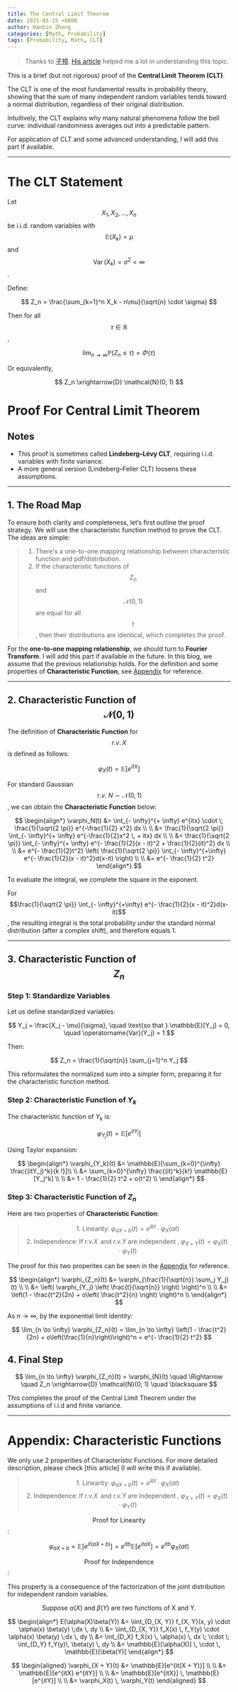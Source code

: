 ```yaml
---
title: The Central Limit Theorem
date: 2025-05-15 +0800
author: Hanbin Zheng
categories: [Math, Probability]
tags: [Probability, Math, CLT]
---
```


> Thanks to [子预](https://www.zhihu.com/people/thegenius-16). [His article](https://zhuanlan.zhihu.com/p/85233692) helped me a lot in understanding this topic. 

This is a brief (but not rigorous) proof of the **Central Limit Theorem (CLT)**.

The CLT is one of the most fundamental results in probability theory, showing that the sum of many independent random variables tends toward a normal distribution, regardless of their original distribution.

Intuitively, the CLT explains why many natural phenomena follow the bell curve: individual randomness averages out into a predictable pattern.

For application of CLT and some advanced understanding, I will add this part if available.

---

# The CLT Statement

Let $$X_1, X_2, \dots, X_n$$ be i.i.d. random variables with $$\mathbb{E}(X_k) = \mu$$ and $$\operatorname{Var}(X_k) = \sigma^2 < \infty$$.

Define:

$$
Z_n = \frac{\sum_{k=1}^n X_k - n\mu}{\sqrt{n} \cdot \sigma}
$$

Then for all $$\tau \in \mathbb{R}$$,

$$
\lim_{n \to \infty} \mathbb{P}(Z_n \leq \tau) = \Phi(\tau)
$$

Or equivalently,

$$
Z_n \xrightarrow{D} \mathcal{N}(0, 1)
$$


# Proof For Central Limit Theorem

## Notes

- This proof is sometimes called **Lindeberg–Lévy CLT**, requiring i.i.d. variables with finite variance.
- A more general version (Lindeberg–Feller CLT) loosens these assumptions.

---

## 1. The Road Map

To ensure both clarity and completeness, let’s first outline the proof strategy. We will use the characteristic function method to prove the CLT. The ideas are simple:

> 1. There's a one-to-one mapping relationship between characteristic function and pdf/distribution.
> 2. If the characteristic functions of $$Z_n$$ and $$\mathcal{N}(0,1)$$ are equal for all $$t$$, then their distributions are identical, which completes the proof.

For the **one-to-one mapping relationship**, we should turn to **Fourier Transform**. I will add this part if available in the future. In this blog, we assume that the previous relationship holds. For the definition and some properties of **Characteristic Function**, see [Appendix](#appendix-characteristic-unctions) for reference.

---

## 2. Characteristic Function of $$\mathcal{N}(0, 1)$$

The definition of **Characteristic Function** for $$ \,r.v. \, X\, $$ is defined as follows:

$$
\varphi_X(t) = \mathbb{E}[e^{itX}]
$$

For standard Gaussian $$ \, r.v. \; N \sim \mathcal{N}(0, 1) $$, we can obtain the **Characteristic Function** below:

$$
\begin{align*}
    \varphi_N(t) &= \int_{- \infty}^{+ \infty} e^{itx} \cdot \; \frac{1}{\sqrt{2 \pi}} e^{-\frac{1}{2} x^2} dx \\ \\
    &= \frac{1}{\sqrt{2 \pi}} \int_{- \infty}^{+ \infty} e^{-\frac{1}{2}x^2 \, + itx} dx \\ \\
    &= \frac{1}{\sqrt{2 \pi}} \int_{- \infty}^{+ \infty} e^{- \frac{1}{2}(x - it)^2 + \frac{1}{2}(it)^2} dx \\ \\
    &=  e^{- \frac{1}{2}t^2} \left( \frac{1}{\sqrt{2 \pi}} \int_{- \infty}^{+\infty} e^{- \frac{1}{2}(x - it)^2}d(x-it) \right) \\ \\
    &= e^{- \frac{1}{2} t^2}
    \end{align*}
$$

To evaluate the integral, we complete the square in the exponent.

For $$\frac{1}{\sqrt{2 \pi}} \int_{- \infty}^{+\infty} e^{- \frac{1}{2}(x - it)^2}d(x-it)$$, the resulting integral is the total probability under the standard normal distribution (after a complex shift), and therefore equals 1.

---

## 3. Characteristic Function of $$Z_n$$

### Step 1: Standardize Variables

Let us define standardized variables:

$$
Y_j = \frac{X_j - \mu}{\sigma}, \quad \text{so that } \mathbb{E}[Y_j] = 0, \quad \operatorname{Var}(Y_j) = 1
$$

Then:

$$
Z_n = \frac{1}{\sqrt{n}} \sum_{j=1}^n Y_j
$$

This reformulates the normalized sum into a simpler form, preparing it for the characteristic function method.

### Step 2: Characteristic Function of $Y_k$

The characteristic function of $Y_k$ is:

$$
\varphi_{Y_j}(t) = \mathbb{E}[e^{itY_j}]
$$

Using Taylor expansion:

$$
\begin{align*}
\varphi_{Y_k}(t) &= \mathbb{E}[\sum_{k=0}^{\infty} \frac{(itY_j)^k}{k !}]\\ \\
 &= \sum_{k=0}^{\infty} \frac{(it)^k}{k!} \mathbb{E}[Y_j^k] \\ \\
 &= 1 - \frac{1}{2} t^2 + o(t^2) \\
\end{align*}
$$

### Step 3: Characteristic Function of $Z_n$

Here are two properties of **Characteristic Function**:

> $$\text{1. Linearity}: \;\varphi_{aX + b}(t) = e^{ibt} \cdot \varphi_X(at)$$
> $$\text{2. Independence}: \;  \text{If r.v.} X \, \text{  and  r.v.} Y \text{ are independent },\; \varphi_{X + Y}(t) = \varphi_X(t) \cdot \varphi_Y(t)$$

The proof for this two properites can be seen in the [Appendix](#appendix-characteristic-functions) for reference.

$$
\begin{align*}
\varphi_{Z_n}(t) &= \varphi_{\frac{1}{\sqrt{n}} \sum_j Y_j}(t) \\ \\
&= \left( \varphi_{Y_j} \left( \frac{t}{\sqrt{n}} \right) \right)^n \\ \\
&= \left(1 - \frac{t^2}{2n} + o\left( \frac{t^2}{n} \right) \right)^n \\
\end{align*}
$$

As $n \to \infty$, by the exponential limit identity:

$$
\lim_{n \to \infty} \varphi_{Z_n}(t) = \lim_{n \to \infty} \left(1 - \frac{t^2}{2n} + o\left(\frac{1}{n}\right)\right)^n = e^{- \frac{1}{2} t^2}
$$


## 4. Final Step

$$
\lim_{n \to \infty} \varphi_{Z_n}(t) = \varphi_{N}(t) \quad \Rightarrow \quad Z_n \xrightarrow{D} \mathcal{N}(0, 1) \quad \blacksquare
$$

This completes the proof of the Central Limit Theorem under the assumptions of i.i.d and finite variance.

---

# Appendix: Characteristic Functions

We only use 2 properities of Characteristic Functions. For more detailed description, please check [this article] (I will write this if available).


> $$\text{1. Linearity}: \;\varphi_{aX + b}(t) = e^{ibt} \cdot \varphi_X(at)$$
> $$\text{2. Independence}: \;  \text{If r.v.} X \, \text{  and  r.v.} Y \text{ are independent },\; \varphi_{X + Y}(t) = \varphi_X(t) \cdot \varphi_Y(t)$$

$$\text{Proof for Linearity}$$:

$$
\varphi_{aX+b} = \mathbb{E}[e^{it(aX+b)}] = e^{itb} \mathbb{E}[e^{itaX}] =e^{itb} \varphi_X(at)
$$

$$\text{Proof for Independence}$$:

This property is a consequence of the factorization of the joint distribution for independent random variables.

$$
\text{Suppose } \alpha(X) \text{ and } \beta(Y) \text{ are two functions of X and Y.}
$$

$$
\begin{align*}
E(\alpha(X)\beta(Y)) &= \iint_{D_{X, Y}} f_{X, Y}(x, y) \cdot \alpha(x) \beta(y) \;dx \, dy \\
&= \iint_{D_{X, Y}} f_X(x) \, f_Y(y) \cdot \alpha(x) \beta(y) \;dx \, dy \\
&= \int_{D_X} f_X(x) \, \alpha(x) \, dx \; \cdot \; \int_{D_Y} f_Y(y)\, \beta(y) \, dy \\
&= \mathbb{E}[\alpha(X)] \, \cdot \, \mathbb{E}[\beta(Y)]
\end{align*}
$$

$$
\begin{aligned}
\varphi_{X + Y}(t) &= \mathbb{E}[e^{it(X + Y)}] \\ \\
&= \mathbb{E}[e^{itX}  e^{itY}] \\ \\ 
&= \mathbb{E}[e^{itX}] \, \mathbb{E}[e^{itY}] \\ \\ 
&= \varphi_X(t) \, \varphi_Y(t)
\end{aligned}
$$
